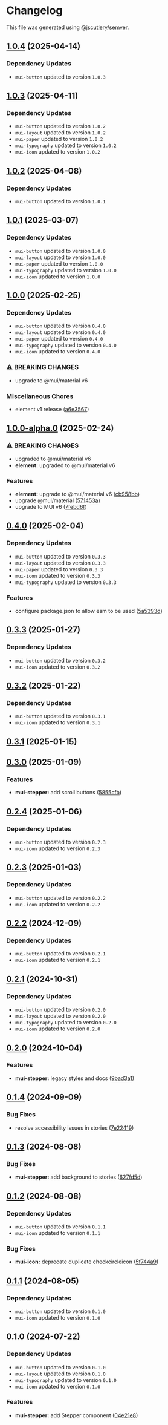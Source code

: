 # Changelog

This file was generated using [@jscutlery/semver](https://github.com/jscutlery/semver).

## [1.0.4](https://github.com/Availity/element/compare/@availity/mui-stepper@1.0.3...@availity/mui-stepper@1.0.4) (2025-04-14)

### Dependency Updates

* `mui-button` updated to version `1.0.3`
## [1.0.3](https://github.com/Availity/element/compare/@availity/mui-stepper@1.0.2...@availity/mui-stepper@1.0.3) (2025-04-11)

### Dependency Updates

* `mui-button` updated to version `1.0.2`
* `mui-layout` updated to version `1.0.2`
* `mui-paper` updated to version `1.0.2`
* `mui-typography` updated to version `1.0.2`
* `mui-icon` updated to version `1.0.2`
## [1.0.2](https://github.com/Availity/element/compare/@availity/mui-stepper@1.0.1...@availity/mui-stepper@1.0.2) (2025-04-08)

### Dependency Updates

* `mui-button` updated to version `1.0.1`
## [1.0.1](https://github.com/Availity/element/compare/@availity/mui-stepper@1.0.0...@availity/mui-stepper@1.0.1) (2025-03-07)

### Dependency Updates

* `mui-button` updated to version `1.0.0`
* `mui-layout` updated to version `1.0.0`
* `mui-paper` updated to version `1.0.0`
* `mui-typography` updated to version `1.0.0`
* `mui-icon` updated to version `1.0.0`
## [1.0.0](https://github.com/Availity/element/compare/@availity/mui-stepper@1.0.0-alpha.0...@availity/mui-stepper@1.0.0) (2025-02-25)

### Dependency Updates

* `mui-button` updated to version `0.4.0`
* `mui-layout` updated to version `0.4.0`
* `mui-paper` updated to version `0.4.0`
* `mui-typography` updated to version `0.4.0`
* `mui-icon` updated to version `0.4.0`

### ⚠ BREAKING CHANGES

* upgrade to @mui/material v6

### Miscellaneous Chores

* element v1 release ([a6e3567](https://github.com/Availity/element/commit/a6e35671185b9f13d25c7a39c4488ecb8774633e))

## [1.0.0-alpha.0](https://github.com/Availity/element/compare/@availity/mui-stepper@0.4.0...@availity/mui-stepper@1.0.0-alpha.0) (2025-02-24)


### ⚠ BREAKING CHANGES

* upgraded to @mui/material v6
* **element:** upgraded to @mui/material v6

### Features

* **element:** upgrade to @mui/material v6 ([cb958bb](https://github.com/Availity/element/commit/cb958bba99a4f1ee6dab323f0ff54b69e6fd3493))
* upgrade @mui/material ([571453a](https://github.com/Availity/element/commit/571453a34b21c344594ab4c03bc497d19aba942b))
* upgrade to MUI v6 ([7febd6f](https://github.com/Availity/element/commit/7febd6fd4fd58e87e1c97a832cea3b4595a35d58))

## [0.4.0](https://github.com/Availity/element/compare/@availity/mui-stepper@0.3.3...@availity/mui-stepper@0.4.0) (2025-02-04)

### Dependency Updates

* `mui-button` updated to version `0.3.3`
* `mui-layout` updated to version `0.3.3`
* `mui-paper` updated to version `0.3.3`
* `mui-icon` updated to version `0.3.3`
* `mui-typography` updated to version `0.3.3`

### Features

* configure package.json to allow esm to be used ([5a5393d](https://github.com/Availity/element/commit/5a5393de761f52608e714dd94a05106937dd95db))

## [0.3.3](https://github.com/Availity/element/compare/@availity/mui-stepper@0.3.2...@availity/mui-stepper@0.3.3) (2025-01-27)

### Dependency Updates

* `mui-button` updated to version `0.3.2`
* `mui-icon` updated to version `0.3.2`
## [0.3.2](https://github.com/Availity/element/compare/@availity/mui-stepper@0.3.1...@availity/mui-stepper@0.3.2) (2025-01-22)

### Dependency Updates

* `mui-button` updated to version `0.3.1`
* `mui-icon` updated to version `0.3.1`
## [0.3.1](https://github.com/Availity/element/compare/@availity/mui-stepper@0.3.0...@availity/mui-stepper@0.3.1) (2025-01-15)

## [0.3.0](https://github.com/Availity/element/compare/@availity/mui-stepper@0.2.4...@availity/mui-stepper@0.3.0) (2025-01-09)


### Features

* **mui-stepper:** add scroll buttons ([5855cfb](https://github.com/Availity/element/commit/5855cfbdf8d43a709a37723c46b553631e115056))

## [0.2.4](https://github.com/Availity/element/compare/@availity/mui-stepper@0.2.3...@availity/mui-stepper@0.2.4) (2025-01-06)

### Dependency Updates

* `mui-button` updated to version `0.2.3`
* `mui-icon` updated to version `0.2.3`
## [0.2.3](https://github.com/Availity/element/compare/@availity/mui-stepper@0.2.2...@availity/mui-stepper@0.2.3) (2025-01-03)

### Dependency Updates

* `mui-button` updated to version `0.2.2`
* `mui-icon` updated to version `0.2.2`
## [0.2.2](https://github.com/Availity/element/compare/@availity/mui-stepper@0.2.1...@availity/mui-stepper@0.2.2) (2024-12-09)

### Dependency Updates

* `mui-button` updated to version `0.2.1`
* `mui-icon` updated to version `0.2.1`
## [0.2.1](https://github.com/Availity/element/compare/@availity/mui-stepper@0.2.0...@availity/mui-stepper@0.2.1) (2024-10-31)

### Dependency Updates

* `mui-button` updated to version `0.2.0`
* `mui-layout` updated to version `0.2.0`
* `mui-typography` updated to version `0.2.0`
* `mui-icon` updated to version `0.2.0`
## [0.2.0](https://github.com/Availity/element/compare/@availity/mui-stepper@0.1.4...@availity/mui-stepper@0.2.0) (2024-10-04)


### Features

* **mui-stepper:** legacy styles and docs ([9bad3a1](https://github.com/Availity/element/commit/9bad3a13300857e3d13e5b21bc11e20c492c69e7))

## [0.1.4](https://github.com/Availity/element/compare/@availity/mui-stepper@0.1.3...@availity/mui-stepper@0.1.4) (2024-09-09)


### Bug Fixes

* resolve accessibility issues in stories ([7e22419](https://github.com/Availity/element/commit/7e2241913f8ad10f467493b605fc0234e6eab5e2))

## [0.1.3](https://github.com/Availity/element/compare/@availity/mui-stepper@0.1.2...@availity/mui-stepper@0.1.3) (2024-08-08)


### Bug Fixes

* **mui-stepper:** add background to stories ([627fd5d](https://github.com/Availity/element/commit/627fd5da3f571ca2d95ffdc6c2e270878929cc2d))

## [0.1.2](https://github.com/Availity/element/compare/@availity/mui-stepper@0.1.1...@availity/mui-stepper@0.1.2) (2024-08-08)

### Dependency Updates

* `mui-button` updated to version `0.1.1`
* `mui-icon` updated to version `0.1.1`

### Bug Fixes

* **mui-icon:** deprecate duplicate checkcircleicon ([5f744a9](https://github.com/Availity/element/commit/5f744a90014b7507511f012075cceeded54001e5))

## [0.1.1](https://github.com/Availity/element/compare/@availity/mui-stepper@0.1.0...@availity/mui-stepper@0.1.1) (2024-08-05)

### Dependency Updates

* `mui-button` updated to version `0.1.0`
* `mui-icon` updated to version `0.1.0`
## 0.1.0 (2024-07-22)

### Dependency Updates

* `mui-button` updated to version `0.1.0`
* `mui-layout` updated to version `0.1.0`
* `mui-typography` updated to version `0.1.0`
* `mui-icon` updated to version `0.1.0`

### Features

* **mui-stepper:** add Stepper component ([04e21e8](https://github.com/Availity/element/commit/04e21e8f5117c79f0e110308482ed1277a9a16e7))
